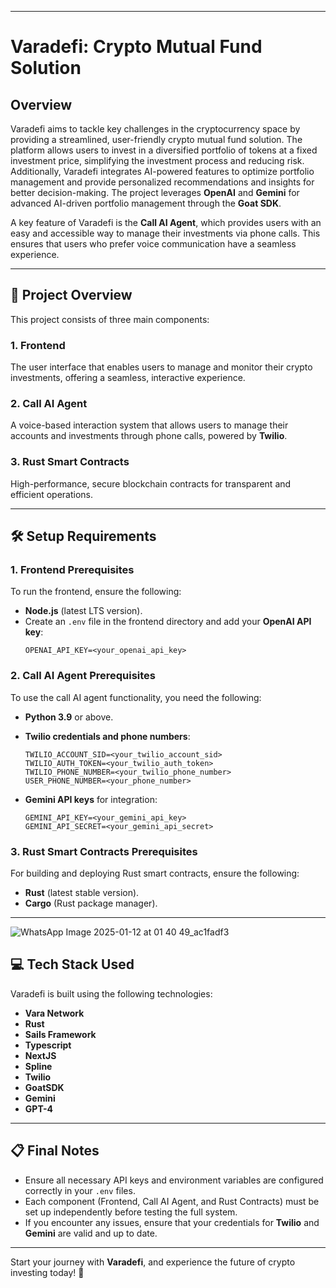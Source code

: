 

---

# **Varadefi: Crypto Mutual Fund Solution**  

## **Overview**  

Varadefi aims to tackle key challenges in the cryptocurrency space by providing a streamlined, user-friendly crypto mutual fund solution. The platform allows users to invest in a diversified portfolio of tokens at a fixed investment price, simplifying the investment process and reducing risk. Additionally, Varadefi integrates AI-powered features to optimize portfolio management and provide personalized recommendations and insights for better decision-making. The project leverages **OpenAI** and **Gemini** for advanced AI-driven portfolio management through the **Goat SDK**.

A key feature of Varadefi is the **Call AI Agent**, which provides users with an easy and accessible way to manage their investments via phone calls. This ensures that users who prefer voice communication have a seamless experience.

---

## 🚀 **Project Overview**  

This project consists of three main components:

### **1. Frontend**  
The user interface that enables users to manage and monitor their crypto investments, offering a seamless, interactive experience.

### **2. Call AI Agent**  
A voice-based interaction system that allows users to manage their accounts and investments through phone calls, powered by **Twilio**.

### **3. Rust Smart Contracts**  
High-performance, secure blockchain contracts for transparent and efficient operations.  

---

## 🛠️ **Setup Requirements**  

### **1. Frontend Prerequisites**  
To run the frontend, ensure the following:

- **Node.js** (latest LTS version).  
- Create an `.env` file in the frontend directory and add your **OpenAI API key**:  
  ```plaintext  
  OPENAI_API_KEY=<your_openai_api_key>  
  ```

### **2. Call AI Agent Prerequisites**  
To use the call AI agent functionality, you need the following:

- **Python 3.9** or above.  
- **Twilio credentials and phone numbers**:  
  ```plaintext  
  TWILIO_ACCOUNT_SID=<your_twilio_account_sid>  
  TWILIO_AUTH_TOKEN=<your_twilio_auth_token>  
  TWILIO_PHONE_NUMBER=<your_twilio_phone_number>  
  USER_PHONE_NUMBER=<your_phone_number>  
  ```

- **Gemini API keys** for integration:  
  ```plaintext  
  GEMINI_API_KEY=<your_gemini_api_key>  
  GEMINI_API_SECRET=<your_gemini_api_secret>  
  ```

### **3. Rust Smart Contracts Prerequisites**  
For building and deploying Rust smart contracts, ensure the following:

- **Rust** (latest stable version).  
- **Cargo** (Rust package manager).

---
![WhatsApp Image 2025-01-12 at 01 40 49_ac1fadf3](https://github.com/user-attachments/assets/031a37d2-de48-4a8c-9b9e-5810a74b5a6c)



## 💻 **Tech Stack Used**  

Varadefi is built using the following technologies:

- **Vara Network**  
- **Rust**  
- **Sails Framework**  
- **Typescript**  
- **NextJS**  
- **Spline**  
- **Twilio**  
- **GoatSDK**  
- **Gemini**  
- **GPT-4**  

---

## 📋 **Final Notes**  

- Ensure all necessary API keys and environment variables are configured correctly in your `.env` files.  
- Each component (Frontend, Call AI Agent, and Rust Contracts) must be set up independently before testing the full system.  
- If you encounter any issues, ensure that your credentials for **Twilio** and **Gemini** are valid and up to date.  

---

Start your journey with **Varadefi**, and experience the future of crypto investing today! 🚀
